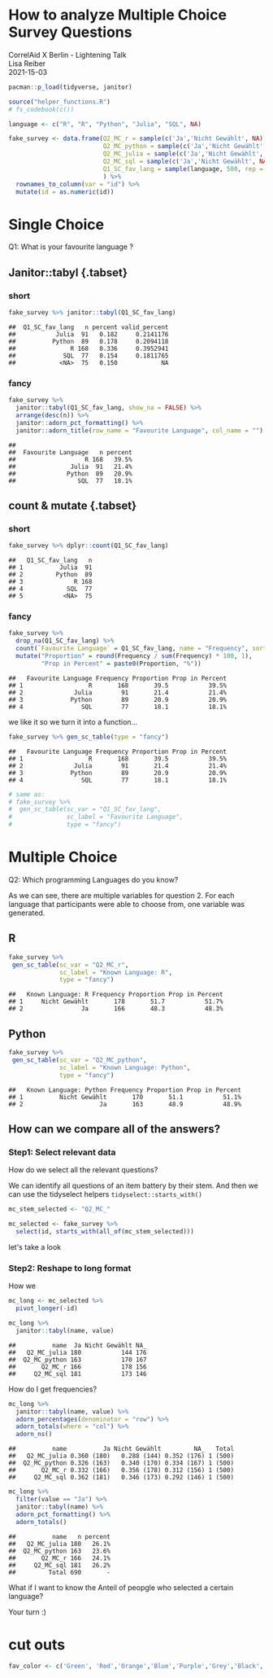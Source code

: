 How to analyze Multiple Choice Survey Questions
================================================================
CorrelAid X Berlin - Lightening Talk  
Lisa Reiber  
2021-15-03  

```r
pacman::p_load(tidyverse, janitor)

source("helper_functions.R")
# fs_codebook(c())
```


```r
language <- c("R", "R", "Python", "Julia", "SQL", NA)

fake_survey <- data.frame(Q2_MC_r = sample(c('Ja','Nicht Gewählt', NA), 500, rep = TRUE),
                          Q2_MC_python = sample(c('Ja','Nicht Gewählt', NA), 500, rep = TRUE), 
                          Q2_MC_julia = sample(c('Ja','Nicht Gewählt', NA), 500, rep = TRUE), 
                          Q2_MC_sql = sample(c('Ja','Nicht Gewählt', NA), 500, rep = TRUE), 
                          Q1_SC_fav_lang = sample(language, 500, rep = TRUE)
                          ) %>% 
  rownames_to_column(var = "id") %>% 
  mutate(id = as.numeric(id))
```

# Single Choice

Q1: What is your favourite language ?

## Janitor::tabyl {.tabset}

### short

```r
fake_survey %>% janitor::tabyl(Q1_SC_fav_lang) 
```

```
##  Q1_SC_fav_lang   n percent valid_percent
##           Julia  91   0.182     0.2141176
##          Python  89   0.178     0.2094118
##               R 168   0.336     0.3952941
##             SQL  77   0.154     0.1811765
##            <NA>  75   0.150            NA
```

### fancy

```r
fake_survey %>% 
  janitor::tabyl(Q1_SC_fav_lang, show_na = FALSE) %>% 
  arrange(desc(n)) %>% 
  janitor::adorn_pct_formatting() %>% 
  janitor::adorn_title(row_name = "Favourite Language", col_name = "")
```

```
##                                
##  Favourite Language   n percent
##                   R 168   39.5%
##               Julia  91   21.4%
##              Python  89   20.9%
##                 SQL  77   18.1%
```

## count & mutate {.tabset}

### short

```r
fake_survey %>% dplyr::count(Q1_SC_fav_lang) 
```

```
##   Q1_SC_fav_lang   n
## 1          Julia  91
## 2         Python  89
## 3              R 168
## 4            SQL  77
## 5           <NA>  75
```

### fancy

```r
fake_survey %>% 
  drop_na(Q1_SC_fav_lang) %>% 
  count(`Favourite Language` = Q1_SC_fav_lang, name = "Frequency", sort = TRUE) %>% 
  mutate("Proportion" = round(Frequency / sum(Frequency) * 100, 1),
         "Prop in Percent" = paste0(Proportion, "%"))
```

```
##   Favourite Language Frequency Proportion Prop in Percent
## 1                  R       168       39.5           39.5%
## 2              Julia        91       21.4           21.4%
## 3             Python        89       20.9           20.9%
## 4                SQL        77       18.1           18.1%
```

we like it so we turn it into a function...


```r
fake_survey %>% gen_sc_table(type = "fancy")
```

```
##   Favourite Language Frequency Proportion Prop in Percent
## 1                  R       168       39.5           39.5%
## 2              Julia        91       21.4           21.4%
## 3             Python        89       20.9           20.9%
## 4                SQL        77       18.1           18.1%
```

```r
# same as:
# fake_survey %>% 
#  gen_sc_table(sc_var = "Q1_SC_fav_lang", 
#               sc_label = "Favourite Language", 
#               type = "fancy")
```

# Multiple Choice

Q2: Which programming Languages do you know?

As we can see, there are multiple variables for question 2. For each language that participants were able to choose from, one variable was generated.

## R

```r
fake_survey %>% 
 gen_sc_table(sc_var = "Q2_MC_r", 
              sc_label = "Known Language: R", 
              type = "fancy")
```

```
##   Known Language: R Frequency Proportion Prop in Percent
## 1     Nicht Gewählt       178       51.7           51.7%
## 2                Ja       166       48.3           48.3%
```
## Python


```r
fake_survey %>% 
 gen_sc_table(sc_var = "Q2_MC_python", 
              sc_label = "Known Language: Python", 
              type = "fancy")
```

```
##   Known Language: Python Frequency Proportion Prop in Percent
## 1          Nicht Gewählt       170       51.1           51.1%
## 2                     Ja       163       48.9           48.9%
```

## How can we compare all of the answers?

### Step1: Select relevant data

How do we select all the relevant questions?

We can identify all questions of an item battery by their stem. And then we can use the tidyselect helpers `tidyselect::starts_with()`


```r
mc_stem_selected <- "Q2_MC_"
```


```r
mc_selected <- fake_survey %>% 
  select(id, starts_with(all_of(mc_stem_selected))) 
```

let's take a look
### Step2: Reshape to long format

How we 

```r
mc_long <- mc_selected %>% 
  pivot_longer(-id)
```

```r
mc_long %>% 
  janitor::tabyl(name, value)
```

```
##          name  Ja Nicht Gewählt NA_
##   Q2_MC_julia 180           144 176
##  Q2_MC_python 163           170 167
##       Q2_MC_r 166           178 156
##     Q2_MC_sql 181           173 146
```

How do I get frequencies?


```r
mc_long %>% 
  janitor::tabyl(name, value) %>% 
  adorn_percentages(denominator = "row") %>% 
  adorn_totals(where = "col") %>% 
  adorn_ns()
```

```
##          name          Ja Nicht Gewählt         NA_   Total
##   Q2_MC_julia 0.360 (180)   0.288 (144) 0.352 (176) 1 (500)
##  Q2_MC_python 0.326 (163)   0.340 (170) 0.334 (167) 1 (500)
##       Q2_MC_r 0.332 (166)   0.356 (178) 0.312 (156) 1 (500)
##     Q2_MC_sql 0.362 (181)   0.346 (173) 0.292 (146) 1 (500)
```


```r
mc_long %>%
  filter(value == "Ja") %>% 
  janitor::tabyl(name) %>% 
  adorn_pct_formatting() %>% 
  adorn_totals()
```

```
##          name   n percent
##   Q2_MC_julia 180   26.1%
##  Q2_MC_python 163   23.6%
##       Q2_MC_r 166   24.1%
##     Q2_MC_sql 181   26.2%
##         Total 690       -
```

What if I want to know the Anteil of peopgle who selected a certain language? 

Your turn :)



# cut outs

```r
fav_color <- c('Green', 'Red','Orange','Blue','Purple','Grey','Black','Yellow','White','Lavender')
```
